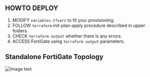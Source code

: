 ## HOWTO DEPLOY
1.  MODIFY `variables.tfvars` to fit your provisioning.
2.  FOLLOW `terraform` init-plan-apply procedure described in upper folders.
3.  CHECK `terraform output` whether there is any errors.
4.  ACCESS FortiGate using `terraform output` parameters.

## Standalone FortiGate Topology
![Image text](https://gitee.com/danielshen/terraform-fortinet-china/raw/master/terraform-alicloud/fgtvm-standalone-cen-tr/fgtvm-standalone-cen-tr.png)